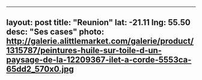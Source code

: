
---
layout: post
title:  "Reunion"
lat: -21.11
lng: 55.50
desc: "Ses cases"
photo: http://galerie.alittlemarket.com/galerie/product/1315787/peintures-huile-sur-toile-d-un-paysage-de-la-12209367-ilet-a-corde-5553ca-65dd2_570x0.jpg
---
